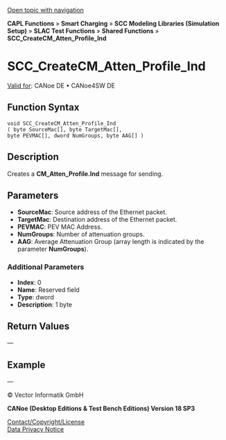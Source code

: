[Open topic with navigation](../../../../../CANoeDEFamily.htm#Topics/CAPLFunctions/SmartCharging/Functions/CAPLfunctionSCCCreateCMAttenProfileInd.md)

**CAPL Functions** » **Smart Charging** » **SCC Modeling Libraries (Simulation Setup)** » **SLAC Test Functions** » **Shared Functions** » **SCC_CreateCM_Atten_Profile_Ind**

# SCC_CreateCM_Atten_Profile_Ind

[Valid for](../../../Shared/FeatureAvailability.md):  CANoe DE • CANoe4SW DE

## Function Syntax

```plaintext
void SCC_CreateCM_Atten_Profile_Ind 
( byte SourceMac[], byte TargetMac[], 
byte PEVMAC[], dword NumGroups, byte AAG[] )
```

## Description

Creates a **CM_Atten_Profile.Ind** message for sending.

## Parameters

- **SourceMac**: Source address of the Ethernet packet.
- **TargetMac**: Destination address of the Ethernet packet.
- **PEVMAC**: PEV MAC Address.
- **NumGroups**: Number of attenuation groups.
- **AAG**: Average Attenuation Group (array length is indicated by the parameter **NumGroups**).

### Additional Parameters

- **Index**: 0
- **Name**: Reserved field
- **Type**: dword
- **Description**: 1 byte

## Return Values

—

## Example

—

© Vector Informatik GmbH

**CANoe (Desktop Editions & Test Bench Editions) Version 18 SP3**

[Contact/Copyright/License](../../../Shared/ContactCopyrightLicense.md)  
[Data Privacy Notice](https://www.vector.com/int/en/company/get-info/privacy-policy/)
